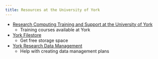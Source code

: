 ```yaml
---
title: Resources at the University of York
---
```


- [Research Computing Training and Support at the University of
  York](https://wiki.york.ac.uk/x/_IYKDQ)
    - Training courses available at York
- [York Filestore](https://www.york.ac.uk/it-services/filestore/)
    - Get free storage space
- [York Research Data
  Management](https://www.york.ac.uk/library/info-for/researchers/data/)
    - Help with creating data management plans
